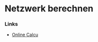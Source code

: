 # Netzwerk berechnen



### Links
+ [Online Calcu](https://jodies.de/ipcalc?host=10.20.10.0&mask1=20&mask2=)
